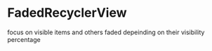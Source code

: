 # FadedRecyclerView
focus on visible items and others faded depeinding on their visibility percentage
